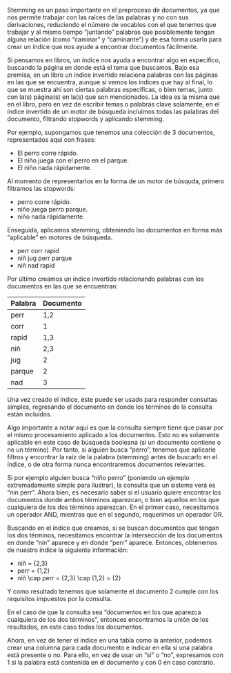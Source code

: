 Stemming es un paso importante en el preproceso de documentos, ya que nos permite trabajar con las raíces de las 
palabras y no con sus derivaciones, reduciendo el número de vocablos con el que tenemos que trabajar y al mismo 
tiempo “juntando” palabras que posiblemente tengan alguna relación (como “caminar” y “caminante”) y de esa forma usarlo para crear un índice que nos ayude a encontrar documentos fácilmente.


Si pensamos en libros, un índice nos ayuda a encontrar algo en específico, buscando la página en donde está el tema que
buscamos. Bajo esa premisa, en un libro un índice invertido relaciona palabras con las páginas en las que se encuentra, 
aunque si vemos los índices que hay al final, lo que se muestra ahí son ciertas palabras específicas, o bien temas, junto 
con la(s) página(s) en la(s) que son mencionados. La idea es la misma que en el libro, pero en vez de escribir temas o
palabras clave solamente, en el índice invertido de un motor de búsqueda incluímos todas las palabras del documento, 
filtrando stopwords y aplicando stemming.

Por ejemplo, supongamos que tenemos una colección de 3 documentos, representados aquí con frases:

- El perro corre rápido.
- El niño juega con el perro en el parque.
- El niño nada rápidamente.

Al momento de representarlos en la forma de un motor de búsquda, primero filtramos las stopwords:

- perro corre rápido.
- niño juega perro parque.
- niño nada rápidamente.

Enseguida, aplicamos stemming, obteniendo lso documentos en forma más “aplicable” en motores de búsqueda.

- perr corr rapid
- niñ jug perr parque
- niñ nad rapid

Por último creamos un índice invertido relacionando palabras con los documentos en las que se encuentran:

|Palabra	|Documento|
|---------|---------| 
| perr	|  1,2|
| corr	 | 1|
| rapid	|  1,3|
| niñ	   | 2,3|
| jug	   | 2|
| parque	|2|
| nad 	  |3|  
  
  Una vez creado el índice, éste puede ser usado para responder consultas simples, regresando el documento en donde los términos de la consulta están incluídos.

  Algo importante a notar aquí es que la consulta siempre tiene que pasar por el mismo procesamiento aplicado a los documentos. Esto no es solamente aplicable en este caso de búsqueda booleana (si un documento contiene o no un término). Por tanto, si alguien busca “perro”, tenemos que aplicarle filtros y encontrar la raíz de la palabra (stemming) antes de buscarlo en el índice, o de otra forma nunca encontraremos documentos relevantes.

  Si por ejemplo alguien busca “niño perro” (poniendo un ejemplo extremadamente simple para ilustrar), la consulta que un sistema verá es “nin perr”. Ahora bien, es necesario saber si el usuario quiere encontrar los documentos donde ambos términos aparezcan, o bien aquellos en los que cualquiera de los dos términos aparezcan. En el primer caso, necesitamos un operador AND, mientras que en el segundo, requerimos un operador OR.
  
  Buscando en el índice que creamos, si se buscan documentos que tengan los dos términos, necesitamos encontrar la intersección de los documentos en donde “nin” aparece y en donde “perr” aparece. Entonces, obtenemos de nuestro índice la siguiente información:

- niñ = {2,3}
- perr = {1,2}
- niñ \cap perr = {2,3} \cap {1,2} = {2}

Y como resultado tenemos que solamente el documento 2 cumple con los requisitos impuestos por la consulta.

En el caso de que la consulta sea “documentos en los que aparezca cualquiera de los dos términos”, entonces encontramos la unión de los resultados, en este caso todos los documentos.

Ahora, en vez de tener el índice en una tabla como la anterior, podemos crear una columna para cada documento e indicar en ella si una palabra está presente o no. Para ello, en vez de usar un “sí” o “no”, expresamos con 1 si la palabra está contenida en el documento y con 0 en caso contrario.

